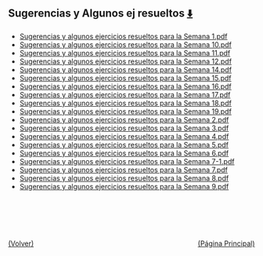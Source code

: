 
<html>
<body>
<h2>Sugerencias y Algunos ej resueltos <a href="https://downgit.github.io/#/home?url=https://github.com/Apuntes-FIUBA/Apuntes-Electronica/tree/main/81 - Matemática/8102 - Algebra II/Guias de Problemas/Sugerencias y Algunos ej resueltos" style="font-size:20px">  ⬇️ </a></h2>
<ul>
    <li><a href="Sugerencias y algunos ejercicios resueltos para la Semana 1.pdf">Sugerencias y algunos ejercicios resueltos para la Semana 1.pdf</a></li>
    <li><a href="Sugerencias y algunos ejercicios resueltos para la Semana 10.pdf">Sugerencias y algunos ejercicios resueltos para la Semana 10.pdf</a></li>
    <li><a href="Sugerencias y algunos ejercicios resueltos para la Semana 11.pdf">Sugerencias y algunos ejercicios resueltos para la Semana 11.pdf</a></li>
    <li><a href="Sugerencias y algunos ejercicios resueltos para la Semana 12.pdf">Sugerencias y algunos ejercicios resueltos para la Semana 12.pdf</a></li>
    <li><a href="Sugerencias y algunos ejercicios resueltos para la Semana 14.pdf">Sugerencias y algunos ejercicios resueltos para la Semana 14.pdf</a></li>
    <li><a href="Sugerencias y algunos ejercicios resueltos para la Semana 15.pdf">Sugerencias y algunos ejercicios resueltos para la Semana 15.pdf</a></li>
    <li><a href="Sugerencias y algunos ejercicios resueltos para la Semana 16.pdf">Sugerencias y algunos ejercicios resueltos para la Semana 16.pdf</a></li>
    <li><a href="Sugerencias y algunos ejercicios resueltos para la Semana 17.pdf">Sugerencias y algunos ejercicios resueltos para la Semana 17.pdf</a></li>
    <li><a href="Sugerencias y algunos ejercicios resueltos para la Semana 18.pdf">Sugerencias y algunos ejercicios resueltos para la Semana 18.pdf</a></li>
    <li><a href="Sugerencias y algunos ejercicios resueltos para la Semana 19.pdf">Sugerencias y algunos ejercicios resueltos para la Semana 19.pdf</a></li>
    <li><a href="Sugerencias y algunos ejercicios resueltos para la Semana 2.pdf">Sugerencias y algunos ejercicios resueltos para la Semana 2.pdf</a></li>
    <li><a href="Sugerencias y algunos ejercicios resueltos para la Semana 3.pdf">Sugerencias y algunos ejercicios resueltos para la Semana 3.pdf</a></li>
    <li><a href="Sugerencias y algunos ejercicios resueltos para la Semana 4.pdf">Sugerencias y algunos ejercicios resueltos para la Semana 4.pdf</a></li>
    <li><a href="Sugerencias y algunos ejercicios resueltos para la Semana 5.pdf">Sugerencias y algunos ejercicios resueltos para la Semana 5.pdf</a></li>
    <li><a href="Sugerencias y algunos ejercicios resueltos para la Semana 6.pdf">Sugerencias y algunos ejercicios resueltos para la Semana 6.pdf</a></li>
    <li><a href="Sugerencias y algunos ejercicios resueltos para la Semana 7-1.pdf">Sugerencias y algunos ejercicios resueltos para la Semana 7-1.pdf</a></li>
    <li><a href="Sugerencias y algunos ejercicios resueltos para la Semana 7.pdf">Sugerencias y algunos ejercicios resueltos para la Semana 7.pdf</a></li>
    <li><a href="Sugerencias y algunos ejercicios resueltos para la Semana 8.pdf">Sugerencias y algunos ejercicios resueltos para la Semana 8.pdf</a></li>
    <li><a href="Sugerencias y algunos ejercicios resueltos para la Semana 9.pdf">Sugerencias y algunos ejercicios resueltos para la Semana 9.pdf</a></li>
</ul>
</body>
</html>








<br><br><br><br><br><a href="../" style="float: left">(Volver)</a> <a href="https://apuntes-fiuba.github.io/Apuntes-Electronica" style="float: right">(Página Principal)</a>
